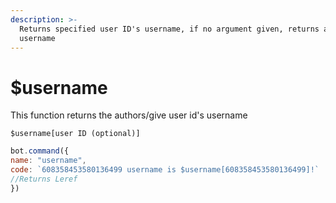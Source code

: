 ```yaml
---
description: >-
  Returns specified user ID's username, if no argument given, returns author's
  username
---
```


# $username

This function returns the authors/give user id's username

```text
$username[user ID (optional)]
```

```javascript
bot.command({
name: "username",
code: `608358453580136499 username is $username[608358453580136499]!`
//Returns Leref
})
```

